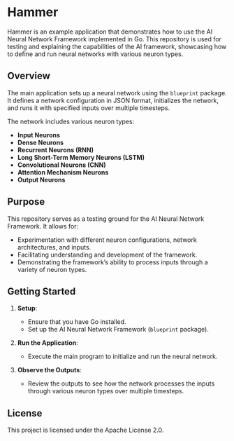 # Hammer

Hammer is an example application that demonstrates how to use the AI Neural Network Framework implemented in Go. This repository is used for testing and explaining the capabilities of the AI framework, showcasing how to define and run neural networks with various neuron types.

## Overview

The main application sets up a neural network using the `blueprint` package. It defines a network configuration in JSON format, initializes the network, and runs it with specified inputs over multiple timesteps.

The network includes various neuron types:
- **Input Neurons**
- **Dense Neurons**
- **Recurrent Neurons (RNN)**
- **Long Short-Term Memory Neurons (LSTM)**
- **Convolutional Neurons (CNN)**
- **Attention Mechanism Neurons**
- **Output Neurons**

## Purpose

This repository serves as a testing ground for the AI Neural Network Framework. It allows for:
- Experimentation with different neuron configurations, network architectures, and inputs.
- Facilitating understanding and development of the framework.
- Demonstrating the framework’s ability to process inputs through a variety of neuron types.

## Getting Started

1. **Setup**:
   - Ensure that you have Go installed.
   - Set up the AI Neural Network Framework (`blueprint` package).

2. **Run the Application**:
   - Execute the main program to initialize and run the neural network.

3. **Observe the Outputs**:
   - Review the outputs to see how the network processes the inputs through various neuron types over multiple timesteps.

## License

This project is licensed under the Apache License 2.0.
